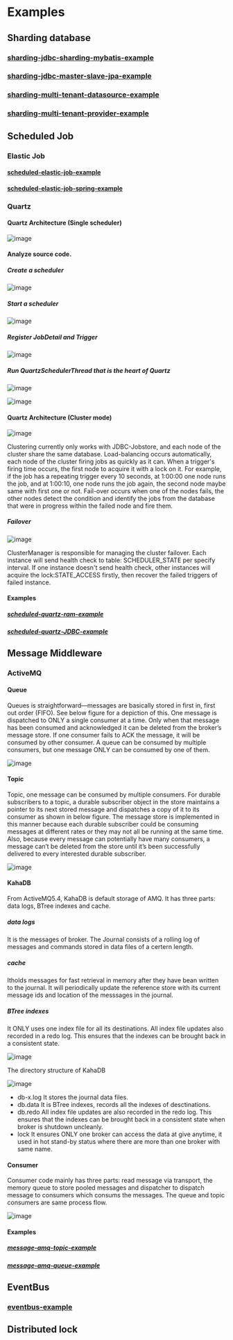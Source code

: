 # Examples
## Sharding database
### [sharding-jdbc-sharding-mybatis-example](https://github.com/Andy-Gong/examples/tree/master/sharding-jdbc-sharding-mybatis-example)
### [sharding-jdbc-master-slave-jpa-example](https://github.com/Andy-Gong/examples/tree/master/sharding-jdbc-master-slave-jpa-example)
### [sharding-multi-tenant-datasource-example](https://github.com/Andy-Gong/examples/tree/master/sharding-multi-tenant-datasource-example)
### [sharding-multi-tenant-provider-example](https://github.com/Andy-Gong/examples/tree/master/sharding-multi-tenant-provider-example)
## Scheduled Job
### Elastic Job
#### [scheduled-elastic-job-example](https://github.com/Andy-Gong/examples/tree/master/scheduled-elastic-job-example)
#### [scheduled-elastic-job-spring-example](https://github.com/Andy-Gong/examples/tree/master/scheduled-elastic-job-spring-example)
### Quartz
#### Quartz Architecture (Single scheduler)

![image](https://github.com/Andy-Gong/examples/blob/master/z-images/quartz_architecture.png)

#### Analyze source code.
##### Create a scheduler

![image](https://github.com/Andy-Gong/examples/blob/master/z-images/new_scheduler_workflow.png)

##### Start a scheduler

![image](https://github.com/Andy-Gong/examples/blob/master/z-images/start_scheduler.png)

##### Register JobDetail and Trigger

![image](https://github.com/Andy-Gong/examples/blob/master/z-images/register_jobs_workflow.png)

##### Run QuartzSchedulerThread that is the heart of Quartz

![image](https://github.com/Andy-Gong/examples/blob/master/z-images/QuartzSchedulerThread_workflow.png)

![image](https://github.com/Andy-Gong/examples/blob/master/z-images/run_QuartzSchedulerThread.png)

#### Quartz Architecture (Cluster mode)

![image](https://github.com/Andy-Gong/examples/blob/master/z-images/quartz_architecture_cluster.png)

Clustering currently only works with JDBC-Jobstore, and each node of the cluster share the same database.
Load-balancing occurs automatically, each node of the cluster firing jobs as quickly as it can. When a trigger's firing time occurs, the first node to acquire it with a lock on it. For example, if the job has a repeating trigger every 10 seconds, at 1:00:00 one node runs the job, and at 1:00:10, one node runs the job again, the second node maybe same with first one or not.
Fail-over occurs when one of the nodes fails, the other nodes detect the condition and identify the jobs from the database that were in progress within the failed node and fire them.
##### Failover

![image](https://github.com/Andy-Gong/examples/blob/master/z-images/failover.png)

ClusterManager is responsible for managing the cluster failover. Each instance will send health check to table: SCHEDULER_STATE per specify interval. If one instance doesn't send health check, other instances will acquire the lock:STATE_ACCESS firstly, then recover the failed triggers of failed instance.
#### Examples
##### [scheduled-quartz-ram-example](https://github.com/Andy-Gong/examples/tree/master/scheduled-quartz-ram-example)
##### [scheduled-quartz-JDBC-example](https://github.com/Andy-Gong/examples/tree/master/scheduled-quartz-JDBC-example)

## Message Middleware
### ActiveMQ
#### Queue
Queues is straightforward—messages are basically stored in first in, first out order (FIFO). See below figure for a depiction of this. One message is dispatched to ONLY a single consumer at a time. Only when that message has been consumed and acknowledged it can be deleted from the broker’s message store. If one consumer fails to ACK the message, it will be consumed by other consumer. A queue can be consumed by multiple consumers, but one message ONLY can be consumed by one of them.

![image](https://github.com/Andy-Gong/examples/blob/master/z-images/AMQ_Queue.png)

#### Topic
Topic, one message can be consumed by multiple consumers. For durable subscribers to a topic, a durable subscriber object in the store maintains a pointer to its next stored message and dispatches a copy of it to its consumer as shown in below figure. The message store is implemented in this manner because each durable subscriber could be consuming messages at different rates or they may not all be running at the same time. Also, because every message can potentially have many consumers, a message can’t be deleted from the store until it’s been successfully delivered to every interested durable subscriber.

![image](https://github.com/Andy-Gong/examples/blob/master/z-images/AMQ_Topic.png)

#### KahaDB
From ActiveMQ5.4, KahaDB is default storage of AMQ. It has three parts: data logs, BTree indexes and cache.
##### data logs 
It is the messages of broker. The Journal consists of a rolling log of messages and commands stored in data files of a certern length.
##### cache 
Itholds messages for fast retrieval in memory after they have bean written to the journal. It will periodically update the reference store with its current message ids and location of the messsages in the journal.
##### BTree indexes
It ONLY uses one index file for all its destinations. All index file updates also recorded in a redo log. This ensures that the indexes can be brought back in a consistent state. 

![image](https://github.com/Andy-Gong/examples/blob/master/z-images/AMQ_KahaDB.png)

The directory structure of KahaDB

![image](https://github.com/Andy-Gong/examples/blob/master/z-images/AMQ_KahaDB_directory.png)

* db-x.log
It stores the journal data files.   
* db.data
It is BTree indexes, records all the indexes of desctinations.
* db.redo
All index file updates are also recorded in the redo log. This ensures that the indexes can be brought back in a consistent state when broker is shutdown uncleanly.
* lock
It ensures ONLY one broker can access the data at give anytime, it used in hot stand-by status where there are more than one broker with same name.

#### Consumer
Consumer code mainly has three parts: read message via transport, the memory queue to store pooled messages and dispatcher to dispatch message to consumers which consums the messages.
The queue and topic consumers are same process flow.

![image](https://github.com/Andy-Gong/examples/blob/master/z-images/AMQ_consumer_workflow.png)

#### Examples
##### [message-amq-topic-example](https://github.com/Andy-Gong/examples/tree/master/message-amq-topic-example)
##### [message-amq-queue-example](https://github.com/Andy-Gong/examples/tree/master/message-amq-queue-example)

## EventBus
### [eventbus-example](https://github.com/Andy-Gong/examples/tree/master/eventbus-example)
## Distributed lock
###

